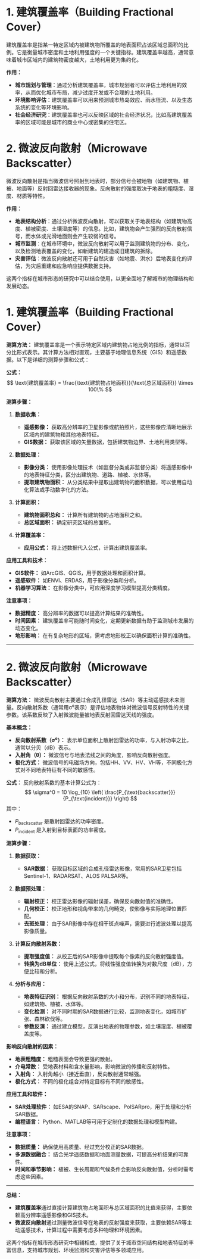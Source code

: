 # **1. 建筑覆盖率（Building Fractional Cover）**

建筑覆盖率是指某一特定区域内被建筑物所覆盖的地表面积占该区域总面积的比例。它是衡量城市密度和土地利用强度的一个关键指标。建筑覆盖率越高，通常意味着城市区域内的建筑物密度越大，土地利用更为集约化。

**作用：**
- **城市规划与管理**：通过分析建筑覆盖率，城市规划者可以评估土地利用的效率，从而优化城市布局，减少过度开发或不合理的土地利用。
- **环境影响评估**：建筑覆盖率可以用来预测城市热岛效应、雨水径流、以及生态系统的变化等环境影响。
- **社会经济研究**：建筑覆盖率也可以反映区域的社会经济状况，比如高建筑覆盖率的区域可能是城市的商业中心或密集的住宅区。

# **2. 微波反向散射（Microwave Backscatter）**

微波反向散射是指当微波信号照射到地表时，部分信号会被地物（如建筑物、植被、地面等）反射回雷达接收器的现象。反向散射的强度取决于地表的粗糙度、湿度、材质等特性。

**作用：**
- **地表结构分析**：通过分析微波反向散射，可以获取关于地表结构（如建筑物高度、植被密度、土壤湿度等）的信息。比如，建筑物会产生强烈的反向散射信号，而水体或光滑地面则会产生较弱的信号。
- **城市监测**：在城市环境中，微波反向散射可以用于监测建筑物的分布、变化，以及检测地表覆盖的变化，如新建筑的建造或旧建筑的拆除。
- **灾害评估**：微波反向散射还可用于自然灾害（如地震、洪水）后地表变化的评估，为灾后重建和应急响应提供数据支持。

这两个指标在城市形态的研究中可以结合使用，以更全面地了解城市的物理结构和发展动态。

# **1. 建筑覆盖率（Building Fractional Cover）**

**测算方法：**
建筑覆盖率是一个表示特定区域内建筑物占地比例的指标，通常以百分比形式表示。其计算方法相对直观，主要基于地理信息系统（GIS）和遥感数据。以下是详细的测算步骤和公式：

**公式：**
$$
\text{建筑覆盖率} = \frac{\text{建筑物占地面积}}{\text{总区域面积}} \times 100\%
$$

**测算步骤：**
1. **数据收集：**
   - **遥感影像：** 获取高分辨率的卫星影像或航拍照片，这些影像应清晰地展示区域内的建筑物和其他地表特征。
   - **GIS数据：** 获取该区域的矢量数据，包括建筑物边界、土地利用类型等。

2. **数据处理：**
   - **影像分类：** 使用影像处理技术（如监督分类或非监督分类）将遥感影像中的地表特征分类，区分出建筑物、道路、植被、水体等。
   - **提取建筑物面积：** 从分类结果中提取出建筑物的面积数据，可以使用自动化算法或手动数字化的方法。

3. **计算面积：**
   - **建筑物面积总和：** 计算所有建筑物的占地面积之和。
   - **总区域面积：** 确定研究区域的总面积。

4. **计算覆盖率：**
   - **应用公式：** 将上述数据代入公式，计算出建筑覆盖率。

**应用工具和技术：**
- **GIS软件：** 如ArcGIS、QGIS，用于数据处理和面积计算。
- **遥感软件：** 如ENVI、ERDAS，用于影像分类和分析。
- **机器学习算法：** 在影像分类中，可应用深度学习模型提高分类精度。

**注意事项：**
- **数据精度：** 高分辨率的数据可以提高计算结果的准确性。
- **时间因素：** 建筑覆盖率可能随时间变化，定期更新数据有助于监测城市发展的动态变化。
- **地形影响：** 在有复杂地形的区域，需考虑地形校正以确保面积计算的准确性。

---

# **2. 微波反向散射（Microwave Backscatter）**

**测算方法：**
微波反向散射主要通过合成孔径雷达（SAR）等主动遥感技术来测量。反向散射系数（通常用σ⁰表示）是评估地表物体对微波信号反射特性的关键参数。该系数反映了入射微波能量被地表反射回雷达天线的强度。

**基本概念：**
- **反向散射系数（σ⁰）：** 表示单位面积上散射回雷达的功率，与入射功率之比，通常以分贝（dB）表示。
- **入射角（θ）：** 微波信号与地表法线之间的角度，影响反向散射强度。
- **极化方式：** 微波信号的电磁场方向，包括HH、VV、HV、VH等，不同极化方式对不同地表特征有不同的敏感性。

**公式：**
反向散射系数的基本计算公式为：
$$
\sigma^0 = 10 \log_{10} \left( \frac{P_{\text{backscatter}}}{P_{\text{incident}}} \right)
$$
其中：
- $P_{\text{backscatter}}$ 是散射回雷达的功率密度。
- $P_{\text{incident}}$ 是入射到目标表面的功率密度。

**测算步骤：**
1. **数据获取：**
   - **SAR数据：** 获取目标区域的合成孔径雷达影像，常用的SAR卫星包括Sentinel-1、RADARSAT、ALOS PALSAR等。

2. **数据预处理：**
   - **辐射校正：** 校正雷达影像的辐射误差，确保反向散射值的准确性。
   - **几何校正：** 校正地形和视角带来的几何畸变，使影像与实际地理位置匹配。
   - **去斑处理：** 由于SAR影像中存在相干斑点噪声，需要进行滤波处理以提高影像质量。

3. **计算反向散射系数：**
   - **提取强度值：** 从校正后的SAR影像中提取每个像素的反向散射强度值。
   - **转换为dB单位：** 使用上述公式，将线性强度值转换为对数尺度（dB），方便比较和分析。

4. **分析与应用：**
   - **地表特征识别：** 根据反向散射系数的大小和分布，识别不同的地表特征，如建筑物、植被、水体等。
   - **变化检测：** 对不同时期的SAR数据进行比较，监测地表变化，如城市扩张、森林砍伐等。
   - **参数反演：** 通过建立模型，反演出地表的物理参数，如土壤湿度、植被覆盖度等。

**影响反向散射的因素：**
- **地表粗糙度：** 粗糙表面会导致更强的散射。
- **介电常数：** 受地表材料和含水量影响，影响微波的传播和反射特性。
- **入射角：** 入射角越小（接近垂直），反向散射通常越强。
- **极化方式：** 不同的极化组合对特定目标有不同的敏感性。

**应用工具和软件：**
- **SAR处理软件：** 如ESA的SNAP、SARscape、PolSARpro，用于处理和分析SAR数据。
- **编程语言：** Python、MATLAB等可用于定制化的数据处理和模型构建。

**注意事项：**
- **数据质量：** 确保使用高质量、经过充分校正的SAR数据。
- **多源数据融合：** 结合光学遥感数据和地面测量数据，可提高分析结果的可靠性。
- **时间和季节影响：** 植被、生长周期和气候条件会影响反向散射值，分析时需考虑这些因素。

---

**总结：**
- **建筑覆盖率**通过直接计算建筑物占地面积与总区域面积的比值来获得，主要依赖高分辨率遥感影像和GIS技术。
- **微波反向散射**通过测量微波信号在地表的反射强度来获取，主要依赖SAR等主动遥感技术，计算过程中需要考虑多种物理和环境因素。

这两个指标在城市形态研究中相辅相成，提供了关于城市空间结构和地表特征的丰富信息，支持城市规划、环境监测和灾害评估等多领域应用。